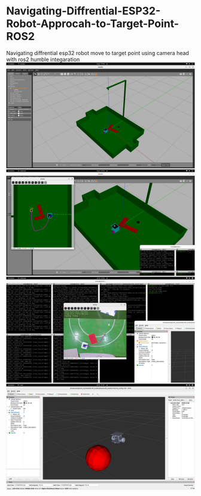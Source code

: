# Navigating-Diffrential-ESP32-Robot-Approcah-to-Target-Point-ROS2
Navigating diffrential esp32 robot move to target point using camera head with ros2 humble integaration
![On Simulation](https://github.com/SentaFito53/Navigating-Diffrential-ESP32-Robot-Approcah-to-Target-Point-ROS2/blob/main/Gazebo%20SImulation.png)
![On Gazebo_Simulation](https://github.com/SentaFito53/Navigating-Diffrential-ESP32-Robot-Approcah-to-Target-Point-ROS2/blob/ed95167cdf7c2dddfd6c9c4fcb80ea61638c5cdd/Simulation.png)
![On Actual](https://github.com/SentaFito53/Navigating-Diffrential-ESP32-Robot-Approcah-to-Target-Point-ROS2/blob/26ac46b1eb1f108beb0ea7a2d23f5bbc6e6f3d35/Actual.png)
![RVIZ2](https://github.com/SentaFito53/Navigating-Diffrential-ESP32-Robot-Approcah-to-Target-Point-ROS2/blob/54ee26ec6947a522a08d93beeecfdebd255a3431/RVIZ2.png)
